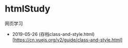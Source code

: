 # htmlStudy
网页学习

- 2019-05-26
(存档class-and-style.html)[https://cn.vuejs.org/v2/guide/class-and-style.html]
